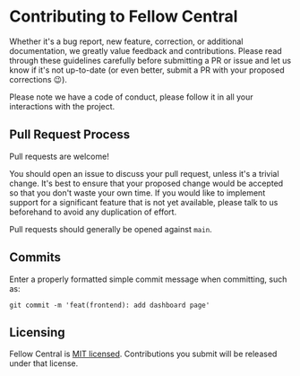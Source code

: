 # Contributing to Fellow Central

Whether it's a bug report, new feature, correction, or additional documentation, we greatly value feedback and contributions. Please read through these guidelines carefully before submitting a PR or issue and let us know if it's not up-to-date (or even better, submit a PR with your proposed corrections 😉).

Please note we have a code of conduct, please follow it in all your interactions with the project.

## Pull Request Process

Pull requests are welcome!

You should open an issue to discuss your pull request, unless it's a trivial change. It's best to ensure that your proposed change would be accepted so that you don't waste your own time. If you would like to implement support for a significant feature that is not yet available, please talk to us beforehand to avoid any duplication of effort.

Pull requests should generally be opened against `main`.

## Commits

Enter a properly formatted simple commit message when committing, such as:

```
git commit -m 'feat(frontend): add dashboard page'
```

## Licensing

Fellow Central is [MIT licensed](https://github.com/MLH-Fellowship/fellow-central/blob/main/LICENSE). Contributions you submit will be released under that license.

